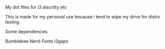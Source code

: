 My dot files for i3 alacritty etc

This is made for my personal use because i tend to wipe my drive for distro testing

Some dependencies

Bumblebee
Nerd-Fonts
i3gaps
